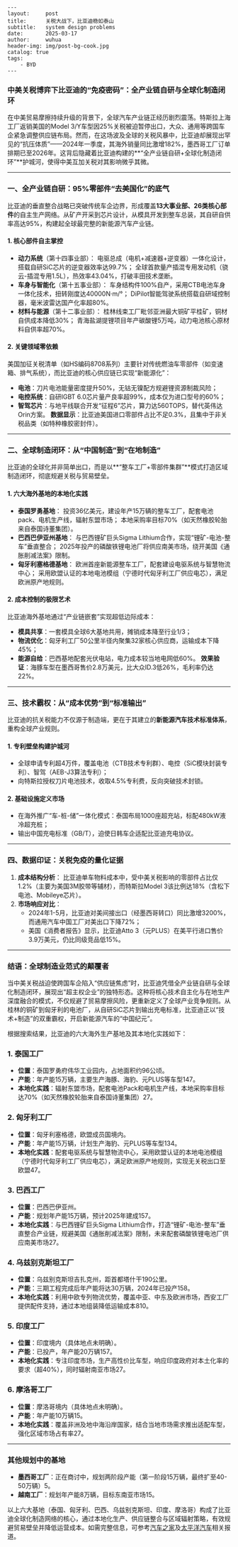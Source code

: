     ---
    layout:     post
    title:      关税大战下，比亚迪稳如泰山
    subtitle:   system design problems
    date:       2025-03-17
    author:     wuhua
    header-img: img/post-bg-cook.jpg
    catalog: true
    tags:
        - BYD
    ---





### 中美关税博弈下比亚迪的“免疫密码”：全产业链自研与全球化制造闭环

在中美贸易摩擦持续升级的背景下，全球汽车产业链正经历剧烈震荡。特斯拉上海工厂返销美国的Model 3/Y车型因25%关税被迫暂停出口，大众、通用等跨国车企紧急调整供应链布局。然而，在这场波及全球的关税风暴中，比亚迪却展现出罕见的“抗压体质”——2024年一季度，其海外销量同比激增182%，墨西哥工厂订单排期已至2026年。这背后隐藏着比亚迪构建的**“全产业链自研+全球化制造闭环”**护城河，使得中美互加关税对其影响微乎其微。

------

### 一、**全产业链自研：95%零部件“去美国化”的底气**

比亚迪的垂直整合战略已突破传统车企边界，形成覆盖**13大事业部、26类核心部件**的自主生产网络。从矿产开采到芯片设计，从模具开发到整车总装，其自研自供率高达95%，构建起全球最完整的新能源汽车产业链。

#### **1. 核心部件自主掌控**

- **动力系统**（第十四事业部）：
  电驱总成（电机+减速器+逆变器）一体化设计，搭载自研SiC芯片的逆变器效率达99.7%；
  全球首款量产插混专用发动机（骁云-插混专用1.5L），热效率43.04%，打破丰田技术垄断。
- **车身与智能化**（第十五事业部）：
  车身结构件100%自产，采用CTB电池车身一体化技术，扭转刚度达40000N·m/°；
  DiPilot智能驾驶系统搭载自研域控制器，毫米波雷达国产化率超80%。
- **材料与能源**（第十二事业部）：
  桂林线束工厂毗邻亚洲最大铜矿平桂矿，铜材自供成本降低30%；
  青海盐湖提锂项目年产碳酸锂5万吨，动力电池核心原材料自供率超70%。

#### **2. 关键领域零依赖**

美国加征关税清单（如HS编码8708系列）主要针对传统燃油车零部件（如变速箱、排气系统），而比亚迪的核心供应链已实现“新能源化”：

- **电池**：刀片电池能量密度提升50%，无钴无镍配方规避锂资源制裁风险；
- **电控系统**：自研IGBT 6.0芯片量产良率超99%，成本仅为进口型号的60%；
- **智驾芯片**：与地平线联合开发“征程6”芯片，算力达560TOPS，替代英伟达Orin方案。
  **数据显示**：比亚迪美国进口零部件占比不足0.3%，且集中于非关税品类（如特种橡胶密封件）。

------

### 二、**全球制造闭环：从“中国制造”到“在地制造”**

比亚迪的全球化并非简单出口，而是以**“整车工厂+零部件集群”**模式打造区域制造闭环，彻底规避关税与贸易壁垒。

#### **1. 六大海外基地的本地化实践**

- **泰国罗勇基地**：
  投资36亿美元，建设年产15万辆的整车工厂，配套电池pack、电机生产线，辐射东盟市场；
  本地采购率目标70%（如天然橡胶轮胎来自泰国诗董集团）。
- **巴西巴伊亚州基地**：
  与巴西锂矿巨头Sigma Lithium合作，实现“锂矿-电池-整车”垂直整合；
  2025年投产的磷酸铁锂电池厂将供应南美市场，绕开美国《通胀削减法案》限制。
- **匈牙利塞格德基地**：
  欧洲首座新能源整车工厂，配套建设电驱系统与智慧物流中心；
  采用欧盟认证的本地电池模组（宁德时代匈牙利工厂供应电芯），满足欧洲原产地规则。

#### **2. 成本控制的极限艺术**

比亚迪海外基地通过“产业链嵌套”实现超低边际成本：

- **模具共享**：一套模具全球6大基地共用，摊销成本降至行业1/3；
- **物流优化**：匈牙利工厂50公里半径内聚集32家核心供应商，运输成本下降45%；
- **能源自给**：巴西基地配套光伏电站，电力成本较当地电网低60%。
  **效果验证**：海豚车型在墨西哥售价2.8万美元，比大众ID.3低26%，毛利率仍达22%。

------

### 三、**技术霸权：从“成本优势”到“标准输出”**

比亚迪的抗关税能力不仅源于制造端，更在于其建立的**新能源汽车技术标准体系**，重构全球产业规则。

#### **1. 专利壁垒构建护城河**

- 全球申请专利超4万件，覆盖电池（CTB技术专利群）、电控（SiC模块封装专利）、智驾（AEB-J3算法专利）；
- 向特斯拉授权刀片电池技术，收取4.5%专利费，反向突破技术封锁。

#### **2. 基础设施定义市场**

- 在海外推广“车-桩-储”一体化模式：泰国布局1000座超充站，标配480kW液冷超充桩；
- 输出中国充电标准（GB/T），迫使日韩车企适配比亚迪充电协议。

------

### 四、**数据印证：关税免疫的量化证据**

1. **成本结构分析**：
   比亚迪单车物料成本中，受中美关税影响的零部件占比仅1.2%（主要为美国3M胶带等辅材），而特斯拉Model 3该比例达18%（含松下电池、Mobileye芯片）。
2. **市场响应对比**：
   - 2024年1-5月，比亚迪对美间接出口（经墨西哥转口）同比激增3200%，而通用汽车中国工厂对美出口下降72%；
   - 美国《消费者报告》显示，比亚迪Atto 3（元PLUS）在美平行进口售价3.9万美元，仍比同级竞品低15%。

------

### 结语：全球制造业范式的颠覆者

当中美关税战迫使跨国车企陷入“供应链焦虑”时，比亚迪凭借全产业链自研与全球化制造闭环，展现出“超主权企业”的独特形态。这种将核心技术自主化与在地生产深度融合的模式，不仅规避了贸易摩擦风险，更重新定义了全球产业竞争规则。从桂林的铜矿到匈牙利的电池厂，从自研SiC芯片到输出充电标准，比亚迪正以“技术+制造”的双重霸权，开启新能源汽车的“中国纪元”。





根据搜索结果，比亚迪的六大海外生产基地及其本地化实践如下：

### 1. **泰国工厂**

- **位置**：泰国罗勇府伟华工业园内，占地面积约96公顷。
- **产能**：年产能15万辆，主要生产海豚、海豹、元PLUS等车型147。
- **本地化实践**：辐射东盟市场，配套电池Pack和电机生产线，本地采购率目标达70%（如天然橡胶轮胎来自泰国诗董集团）27。

### 2. **匈牙利工厂**

- **位置**：匈牙利塞格德，欧盟成员国境内。
- **产能**：年产能15万辆，计划生产海豹、元PLUS等车型134。
- **本地化实践**：配套电驱系统与智慧物流中心，采用欧盟认证的本地电池模组（宁德时代匈牙利工厂供应电芯），满足欧洲原产地规则，实现无关税出口至欧盟47。

### 3. **巴西工厂**

- **位置**：巴西巴伊亚州。
- **产能**：规划年产能15万辆，预计2025年建成157。
- **本地化实践**：与巴西锂矿巨头Sigma Lithium合作，打造“锂矿-电池-整车”垂直整合产业链，规避美国《通胀削减法案》限制，未来配套磷酸铁锂电池厂供应南美市场27。

### 4. **乌兹别克斯坦工厂**

- **位置**：乌兹别克斯坦吉扎克州，距首都塔什干190公里。
- **产能**：三期工程完成后年产能将达30万辆，2024年已投产158。
- **本地化实践**：利用中欧专列物流优势，覆盖中亚、中东及欧洲市场，西安工厂提供配件支持，通过本地组装降低运输成本810。

### 5. **印度工厂**

- **位置**：印度境内（具体地点未明确）。
- **产能**：已投产，年产能20万辆157。
- **本地化实践**：专注印度市场，生产高性价比车型，响应印度政府对本土化率的要求（超40%），同时辐射南亚市场27。

### 6. **摩洛哥工厂**

- **位置**：摩洛哥境内（具体地点未明确）。
- **产能**：年产能10万辆15。
- **本地化实践**：覆盖非洲及地中海沿岸国家，结合当地市场需求推出适配车型，强化区域市场占有率27。

------

### 其他规划中的基地

- **墨西哥工厂**：正在商讨中，规划两阶段产能（第一阶段15万辆，最终扩至40-50万辆）5。
- **越南工厂**：规划年产能8万辆，目标东南亚市场15。

以上六大基地（泰国、匈牙利、巴西、乌兹别克斯坦、印度、摩洛哥）构成了比亚迪全球化制造网络的核心，通过本地化生产、供应链整合与区域辐射策略，有效规避贸易壁垒并降低运营成本。如需完整信息，可参考[汽车之家](https://www.autohome.com.cn/)及[太平洋汽车](https://www.pcauto.com.cn/)相关报道。